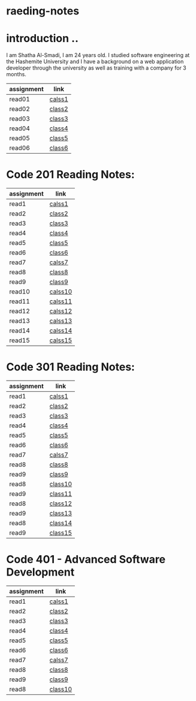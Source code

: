 # raeding-notes


# introduction ..

I am Shatha Al-Smadi, I am 24 years old. I studied software engineering at the Hashemite University and I have a background on a web application developer through the university as well as training with a company for 3 months.

|assignment |link|
|-----------|----|
|read01|[calss1](read01.md)|
|read02|[class2](read02.md)|
|read03|[class3](read03.md)|
|read04|[class4](read04.md)|
|read05|[class5](read05.md)|
|read06|[class6](read06.md)|

 
# Code 201 Reading Notes:

|assignment |link|
|-----------|----|
|read1|[calss1](read1.md)|
|read2|[class2](read2.md)|
|read3|[class3](read3.md)|
|read4|[class4](read4.md)|
|read5|[class5](read5.md)|
|read6|[class6](read6.md)|
|read7|[calss7](read7.md)|
|read8|[class8](read8.md)|
|read9|[class9](read9.md)|
|read10|[calss10](read10.md)|
|read11|[calss11](read11.md)|
|read12|[calss12](read12.md)|
|read13|[calss13](read13.md)|
|read14|[calss14](read14.md)|
|read15|[calss15](read15.md)|

# Code 301 Reading Notes:

|assignment |link|
|-----------|----|
|read1|[calss1](read001.md)|
|read2|[class2](read002.md)|
|read3|[class3](read003.md)|
|read4|[class4](read004.md)|
|read5|[class5](read005.md)|
|read6|[class6](read006.md)|
|read7|[calss7](read007.md)|
|read8|[class8](read008.md)|
|read9|[class9](read009.md)|
|read8|[class10](read010.md)|
|read9|[class11](read011.md)|
|read8|[class12](read012.md)|
|read9|[class13](read013.md)|
|read8|[class14](read014.md)|
|read9|[class15]()|


# Code 401 - Advanced Software Development

|assignment |link|
|-----------|----|
|read1|[calss1](read1.md)|
|read2|[class2](read2.md)|
|read3|[class3]()|
|read4|[class4]()|
|read5|[class5]()|
|read6|[class6]()|
|read7|[calss7]()|
|read8|[class8]()|
|read9|[class9]()|
|read8|[class10]()|


